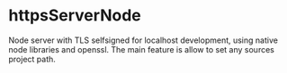 # httpsServerNode

Node server with TLS selfsigned for localhost development, using native node libraries and openssl.
The main feature is allow to set any sources project path.
